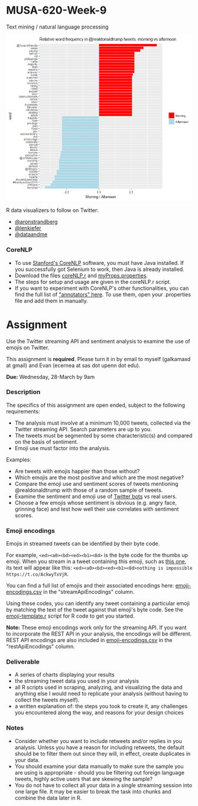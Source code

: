 # MUSA-620-Week-9
Text mining / natural language processing

![trump tweets relative word frequency](https://github.com/MUSA-620-Spring-2018/MUSA-620-Week-9/blob/master/realdonaldtrump-relative-word-frequency.png "trump tweets relative word frequency")

R data visualizers to follow on Twitter:
* [@aronstrandberg](https://twitter.com/aronstrandberg)
* [@lenkiefer](https://twitter.com/lenkiefer)
* [@dataandme](https://twitter.com/dataandme)

### CoreNLP

- To use [Stanford's CoreNLP](https://stanfordnlp.github.io/CoreNLP/index.html) software, you must have Java installed. If you successfully got Selenium to work, then Java is already installed.
- Download the files [coreNLP.r](https://github.com/MUSA-620-Spring-2018/MUSA-620-Week-9/blob/master/coreNLP.R) and [myProps.properties](https://github.com/MUSA-620-Spring-2018/MUSA-620-Week-9/blob/master/myProps.properties).
- The steps for setup and usage are given in the coreNLP.r script.
- If you want to experiment with CoreNLP's other functionalities, you can find the full list of ["annotators" here](https://stanfordnlp.github.io/CoreNLP/annotators.html). To use them, open your .properties file and add them in manually.


# Assignment <a id="assignment"></a>

Use the Twitter streaming API and sentiment analysis to examine the use of emojis on Twitter.

This assignment is **required**. Please turn it in by email to myself (galkamaxd at gmail) and Evan (ecernea at sas dot upenn dot edu).

**Due:** Wednesday, 28-March by 9am

### Description

The specifics of this assignment are open ended, subject to the following requirements:

* The analysis must involve at a minimum 10,000 tweets, collected via the Twitter streaming API. Search parameters are up to you.
* The tweets must be segmented by some characteristic(s) and compared on the basis of sentiment.
* Emoji use must factor into the analysis.

Examples:

* Are tweets with emojis happier than those without?
* Which emojis are the most positive and which are the most negative?
* Compare the emoji use and sentiment scores of tweets mentioning @realdonaldtrump with those of a random sample of tweets.
* Examine the sentiment and emoji use of [Twitter bots](https://github.com/mkearney/botrnot) vs real users.
* Choose a few emojis whose sentiment is obvious (e.g. angry face, grinning face) and test how well their use correlates with sentiment scores.

### Emoji encodings

Emojis in streamed tweets can be identified by their byte code.

For example, `<ed><a0><bd><ed><b1><8d>` is the byte code for the thumbs up emoji. When you stream in a tweet containing this emoji, such as [this one](https://twitter.com/TheWWEWolfe/status/976187950252863491), its text will appear like this: `<ed><a0><bd><ed><b1><8d>nothing is impossible https://t.co/AckwyTxVjR`.

You can find a full list of emojis and their associated encodings here: [emoji-encodings.csv](https://github.com/MUSA-620-Spring-2018/MUSA-620-Week-9/blob/master/emoji-encodings.csv) in the "streamApiEncodings" column.

Using these codes, you can identify any tweet containing a particular emoji by matching the text of the tweet against that emoji's byte code. See the [emoji-template.r](https://github.com/MUSA-620-Spring-2018/MUSA-620-Week-9/blob/master/emoji-template.r) script for R code to get you started.

**Note:** These emoji encodings work only for the streaming API. If you want to incorporate the REST API in your analysis, the encodings will be different. REST API encodings are also included in [emoji-encodings.csv](https://github.com/MUSA-620-Spring-2018/MUSA-620-Week-9/blob/master/emoji-encodings.csv) in the "restApiEncodings" column.

### Deliverable

- A series of charts displaying your results
- the streaming tweet data you used in your analysis
- all R scripts used in scraping, analyzing, and visualizing the data and anything else I would need to replicate your analysis (without having to collect the tweets myself).
- a written explanation of: the steps you took to create it, any challenges you encountered along the way, and reasons for your design choices

### Notes

- Consider whether you want to include retweets and/or replies in you analysis. Unless you have a reason for including retweets, the default should be to filter them out since they will, in effect, create duplicates in your data.
- You should examine your data manually to make sure the sample you are using is appropriate - should you be filtering out foreign language tweets, highly active users that are skewing the sample?
- You do not have to collect all your data in a single streaming session into one large file. It may be easier to break the task into chunks and combine the data later in R. 
